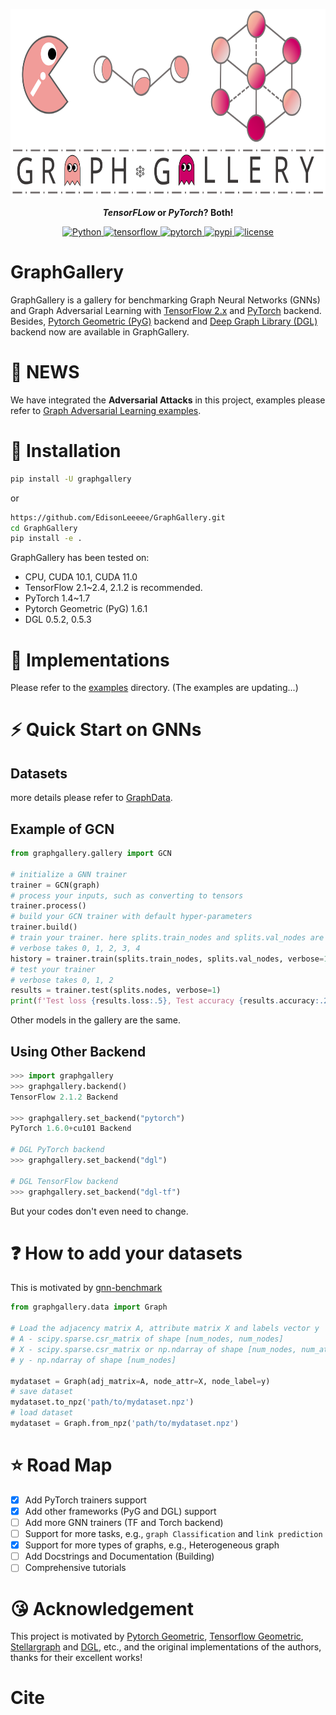 <p align="center">
  <img width = "600" height = "300" src="https://github.com/EdisonLeeeee/GraphGallery/blob/master/imgs/graphgallery.svg" alt="logo"/>
  <br/>
</p>

<p align="center"><strong><em>TensorFLow</em> or <em>PyTorch</em>? Both!</strong></p>
<!-- <p align="center"><strong>A <em>gallery</em> of state-of-the-art Graph Neural Networks (GNNs) for TensorFlow and PyTorch</strong>.</p> -->

<p align=center>
  <a href="https://www.python.org/downloads/release/python-360/">
    <img src="https://img.shields.io/badge/Python->=3.6-3776AB?logo=python" alt="Python">
  </a>    
  <a href="https://github.com/tensorflow/tensorflow/releases/tag/v2.1.0">
    <img src="https://img.shields.io/badge/TensorFlow->=2.1.0-FF6F00?logo=tensorflow" alt="tensorflow">
  </a>      
  <a href="https://github.com/pytorch/pytorch">
    <img src="https://img.shields.io/badge/PyTorch->=1.4-FF6F00?logo=pytorch" alt="pytorch">
  </a>   
  <a href="https://pypi.org/project/graphgallery/">
    <img src="https://badge.fury.io/py/graphgallery.svg" alt="pypi">
  </a>       
  <a href="https://github.com/EdisonLeeeee/GraphGallery/blob/master/LICENSE">
    <img src="https://img.shields.io/github/license/EdisonLeeeee/GraphGallery" alt="license">
  </a>       
</p>

# GraphGallery
GraphGallery is a gallery for benchmarking Graph Neural Networks (GNNs) and Graph Adversarial Learning with [TensorFlow 2.x](https://github.com/tensorflow/tensorflow) and [PyTorch](https://github.com/pytorch/pytorch) backend. Besides, [Pytorch Geometric (PyG)](https://github.com/rusty1s/pytorch_geometric) backend and [Deep Graph Library (DGL)](https://github.com/dmlc/dgl) backend now are available in GraphGallery.

# 💨 NEWS
We have integrated the **Adversarial Attacks** in this project, examples please refer to [Graph Adversarial Learning examples](https://github.com/EdisonLeeeee/GraphGallery/blob/master/examples/Graph_Adversarial_Learning).

# 🚀 Installation
```bash
pip install -U graphgallery
```
or
```bash
https://github.com/EdisonLeeeee/GraphGallery.git
cd GraphGallery
pip install -e .
```
GraphGallery has been tested on:
+ CPU, CUDA 10.1, CUDA 11.0
+ TensorFlow 2.1~2.4, 2.1.2 is recommended.
+ PyTorch 1.4~1.7
+ Pytorch Geometric (PyG) 1.6.1
+ DGL 0.5.2, 0.5.3

# 🤖 Implementations
Please refer to the [examples](https://github.com/EdisonLeeeee/GraphGallery/blob/master/examples/) directory.
(The examples are updating...)

# ⚡ Quick Start on GNNs
## Datasets
more details please refer to [GraphData](https://github.com/EdisonLeeeee/GraphData).
## Example of GCN
```python
from graphgallery.gallery import GCN

# initialize a GNN trainer
trainer = GCN(graph)
# process your inputs, such as converting to tensors
trainer.process()
# build your GCN trainer with default hyper-parameters
trainer.build()
# train your trainer. here splits.train_nodes and splits.val_nodes are numpy arrays
# verbose takes 0, 1, 2, 3, 4
history = trainer.train(splits.train_nodes, splits.val_nodes, verbose=1, epochs=100)
# test your trainer
# verbose takes 0, 1, 2
results = trainer.test(splits.nodes, verbose=1)
print(f'Test loss {results.loss:.5}, Test accuracy {results.accuracy:.2%}')
```
Other models in the gallery are the same.

## Using Other Backend
```python
>>> import graphgallery
>>> graphgallery.backend()
TensorFlow 2.1.2 Backend

>>> graphgallery.set_backend("pytorch")
PyTorch 1.6.0+cu101 Backend

# DGL PyTorch backend
>>> graphgallery.set_backend("dgl")

# DGL TensorFlow backend
>>> graphgallery.set_backend("dgl-tf")
```
But your codes don't even need to change.

# ❓ How to add your datasets
This is motivated by [gnn-benchmark](https://github.com/shchur/gnn-benchmark/)
```python
from graphgallery.data import Graph

# Load the adjacency matrix A, attribute matrix X and labels vector y
# A - scipy.sparse.csr_matrix of shape [num_nodes, num_nodes]
# X - scipy.sparse.csr_matrix or np.ndarray of shape [num_nodes, num_attrs]
# y - np.ndarray of shape [num_nodes]

mydataset = Graph(adj_matrix=A, node_attr=X, node_label=y)
# save dataset
mydataset.to_npz('path/to/mydataset.npz')
# load dataset
mydataset = Graph.from_npz('path/to/mydataset.npz')
```


# ⭐ Road Map
- [x] Add PyTorch trainers support
- [x] Add other frameworks (PyG and DGL) support
- [ ] Add more GNN trainers (TF and Torch backend)
- [ ] Support for more tasks, e.g., `graph Classification` and `link prediction`
- [x] Support for more types of graphs, e.g., Heterogeneous graph
- [ ] Add Docstrings and Documentation (Building)
- [ ] Comprehensive tutorials

# 😘 Acknowledgement
This project is motivated by [Pytorch Geometric](https://github.com/rusty1s/pytorch_geometric), [Tensorflow Geometric](https://github.com/CrawlScript/tf_geometric), [Stellargraph](https://github.com/stellargraph/stellargraph) and [DGL](https://github.com/dmlc/dgl), etc., and the original implementations of the authors, thanks for their excellent works!

# Cite

